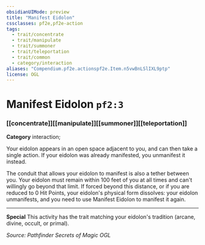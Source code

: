 ```yaml
---
obsidianUIMode: preview
title: "Manifest Eidolon"
cssclasses: pf2e,pf2e-action
tags:
  - trait/concentrate
  - trait/manipulate
  - trait/summoner
  - trait/teleportation
  - trait/common
  - category/interaction
aliases: "Compendium.pf2e.actionspf2e.Item.n5vwBnLSlIXL9ptp"
license: OGL
---
```

# Manifest Eidolon `pf2:3`

### [[concentrate]][[manipulate]][[summoner]][[teleportation]]

**Category** interaction; 




Your eidolon appears in an open space adjacent to you, and can then take a single action. If your eidolon was already manifested, you unmanifest it instead.

The conduit that allows your eidolon to manifest is also a tether between you. Your eidolon must remain within 100 feet of you at all times and can't willingly go beyond that limit. If forced beyond this distance, or if you are reduced to 0 Hit Points, your eidolon's physical form dissolves: your eidolon unmanifests, and you need to use Manifest Eidolon to manifest it again.

* * *

**Special** This activity has the trait matching your eidolon's tradition (arcane, divine, occult, or primal).

*Source: Pathfinder Secrets of Magic*
*OGL*